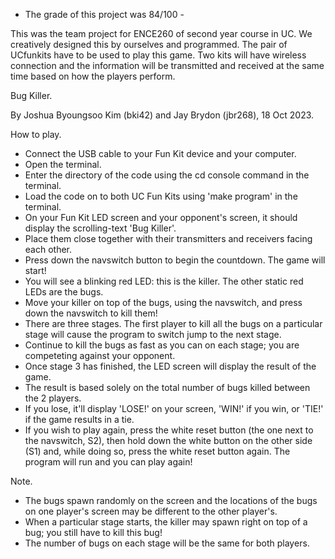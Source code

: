 - The grade of this project was 84/100 -

This was the team project for ENCE260 of second year course in UC.
We creatively designed this by ourselves and programmed.
The pair of UCfunkits have to be used to play this game.
Two kits will have wireless connection and the information will be transmitted and received at the same time based on how the players perform.



Bug Killer.

By Joshua Byoungsoo Kim (bki42) and Jay Brydon (jbr268), 18 Oct 2023.

How to play.
 - Connect the USB cable to your Fun Kit device and your computer.
 - Open the terminal.
 - Enter the directory of the code using the cd console command in the terminal.
 - Load the code on to both UC Fun Kits using 'make program' in the terminal.
 - On your Fun Kit LED screen and your opponent's screen, it should display the scrolling-text 'Bug Killer'.
 - Place them close together with their transmitters and receivers facing each other.
 - Press down the navswitch button to begin the countdown. The game will start!
 - You will see a blinking red LED: this is the killer. The other static red LEDs are the bugs.
 - Move your killer on top of the bugs, using the navswitch, and press down the navswitch to kill them!
 - There are three stages. The first player to kill all the bugs on a particular stage will cause the program to switch jump to the next stage.
 - Continue to kill the bugs as fast as you can on each stage; you are competeting against your opponent.
 - Once stage 3 has finished, the LED screen will display the result of the game.
 - The result is based solely on the total number of bugs killed between the 2 players.
 - If you lose, it'll display 'LOSE!' on your screen, 'WIN!' if you win, or 'TIE!' if the game results in a tie.
 - If you wish to play again, press the white reset button (the one next to the navswitch, S2), then hold down the white button on the other side (S1) and,
   while doing so, press the white reset button again. The program will run and you can play again!

Note.
 - The bugs spawn randomly on the screen and the locations of the bugs on one player's screen may be different to the other player's.
 - When a particular stage starts, the killer may spawn right on top of a bug; you still have to kill this bug!
 - The number of bugs on each stage will be the same for both players.
